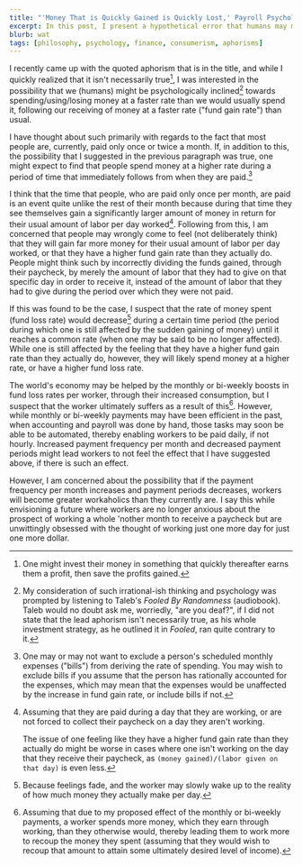 ```yaml
---
title: "'Money That is Quickly Gained is Quickly Lost,' Payroll Psychology, and Consumerism"
excerpt: In this post, I present a hypothetical error that humans may make when they receive their monthly or bi-weekly paychecks and explore how the error might help the economy and cause workers to suffer.
blurb: wat
tags: [philosophy, psychology, finance, consumerism, aphorisms]
---
```


I recently came up with the quoted aphorism that is in the title, and while I quickly realized that it isn't necessarily true[^1],
I was interested in the possibility that we (humans) might be psychologically inclined[^2] towards spending/using/losing money at a faster rate than we would usually spend it, following our receiving of money at a faster rate ("fund gain rate") than usual.

[^1]: One might invest their money in something that quickly thereafter earns them a profit, then save the profits gained.
[^2]: My consideration of such irrational-ish thinking and psychology was prompted by listening to Taleb's _Fooled By Randomness_ (audiobook). Taleb would no doubt ask me, worriedly, "are you deaf?", if I did not state that the lead aphorism isn't necessarily true, as his whole investment strategy, as he outlined it in _Fooled_, ran quite contrary to it.

I have thought about such primarily with regards to the fact that most people are, currently, paid only once or twice a month.
If, in addition to this, the possibility that I suggested in the previous paragraph was true, one might expect to find that people spend money at a higher rate during a period of time that immediately follows from when they are paid.[^billsExcluded]

[^billsExcluded]: One may or may not want to exclude a person's scheduled monthly expenses ("bills") from deriving the rate of spending. You may wish to exclude bills if you assume that the person has rationally accounted for the expenses, which may mean that the expenses would be unaffected by the increase in fund gain rate, or include bills if not.

I think that the time that people, who are paid only once per month, are paid is an event quite unlike the rest of their month because during that time they see themselves gain a significantly larger amount of money in return for their usual amount of labor per day worked[^comeIntoWorkAnyway].
Following from this, I am concerned that people may wrongly come to feel (not deliberately think) that they will gain far more money for their usual amount of labor per day worked,
or that they have a higher fund gain rate than they actually do.
People might think such by incorrectly dividing the funds gained, through their paycheck, by merely the amount of labor that they had to give on that specific day in order to receive it, instead of the amount of labor that they had to give during the period over which they were not paid.

[^comeIntoWorkAnyway]: Assuming that they are paid during a day that they are working, or are not forced to collect their paycheck on a day they aren't working.

	The issue of one feeling like they have a higher fund gain rate than they actually do might be worse in cases where one isn't working on the day that they receive their paycheck,
as `(money gained)/(labor given on that day)` is even less.

If this was found to be the case, I suspect that the rate of money spent (fund loss rate) would decrease[^feelingsFade] during a certain time period (the period during which one is still affected by the sudden gaining of money) until it reaches a common rate (when one may be said to be no longer affected).
While one is still affected by the feeling that they have a higher fund gain rate than they actually do, however, they will likely spend money at a higher rate, or have a higher fund loss rate.

[^feelingsFade]: Because feelings fade, and the worker may slowly wake up to the reality of how much money they actually make per day.

The world's economy may be helped by the monthly or bi-weekly boosts in fund loss rates per worker, through their increased consumption,
but I suspect that the worker ultimately suffers as a result of this[^lessMoneyMoreWork].
However, while monthly or bi-weekly payments may have been efficient in the past, when accounting and payroll was done by hand, those tasks may soon be able to be automated, thereby enabling workers to be paid daily, if not hourly.
Increased payment frequency per month and decreased payment periods might lead workers to not feel the effect that I have suggested above, if there is such an effect.

[^lessMoneyMoreWork]: Assuming that due to my proposed effect of the monthly or bi-weekly payments, a worker spends more money, which they earn through working, than they otherwise would, thereby leading them to work more to recoup the money they spent (assuming that they would wish to recoup that amount to attain some ultimately desired level of income).

However, I am concerned about the possibility that if the payment frequency per month increases and payment periods decreases, workers will become greater workaholics than they currently are.
I say this while envisioning a future where workers are no longer anxious about the prospect of working a whole 'nother month to receive a paycheck
but are unwittingly obsessed with the thought of working just one more day for just one more dollar.
